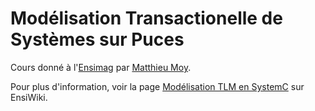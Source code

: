 # Modélisation Transactionelle de Systèmes sur Puces

Cours donné à l'[Ensimag](http://ensimag.grenoble-inp.fr/) par
[Matthieu Moy](http://www-verimag.imag.fr/~moy/).

Pour plus d'information, voir la page
[Modélisation TLM en SystemC](https://ensiwiki.ensimag.fr/index.php/Mod%C3%A9lisation_TLM_en_SystemC)
sur EnsiWiki.
